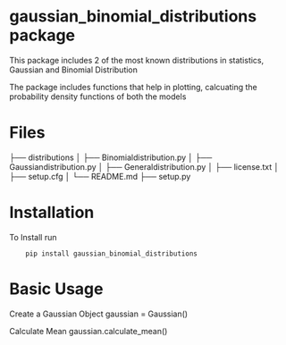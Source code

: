 # gaussian_binomial_distributions package

This package includes 2 of the most known distributions in statistics, Gaussian
and Binomial Distribution

The package includes functions that help in plotting, calcuating the probability density functions 
of both the models

# Files

├── distributions
│   ├── Binomialdistribution.py
│   ├── Gaussiandistribution.py
│   ├── Generaldistribution.py
│   ├── license.txt
│   ├── setup.cfg
│   └── README.md
├── setup.py

# Installation

To Install run
```
	pip install gaussian_binomial_distributions
```

# Basic Usage

Create a Gaussian Object
gaussian = Gaussian()

Calculate Mean
gaussian.calculate_mean()

